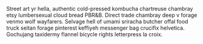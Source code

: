 Street art yr hella, authentic cold-pressed kombucha chartreuse chambray etsy lumbersexual cloud bread PBR&B. Direct trade chambray deep v forage venmo wolf wayfarers. Selvage hell of umami sriracha butcher offal food truck seitan forage pinterest keffiyeh messenger bag crucifix helvetica. Gochujang taxidermy flannel bicycle rights letterpress la croix.